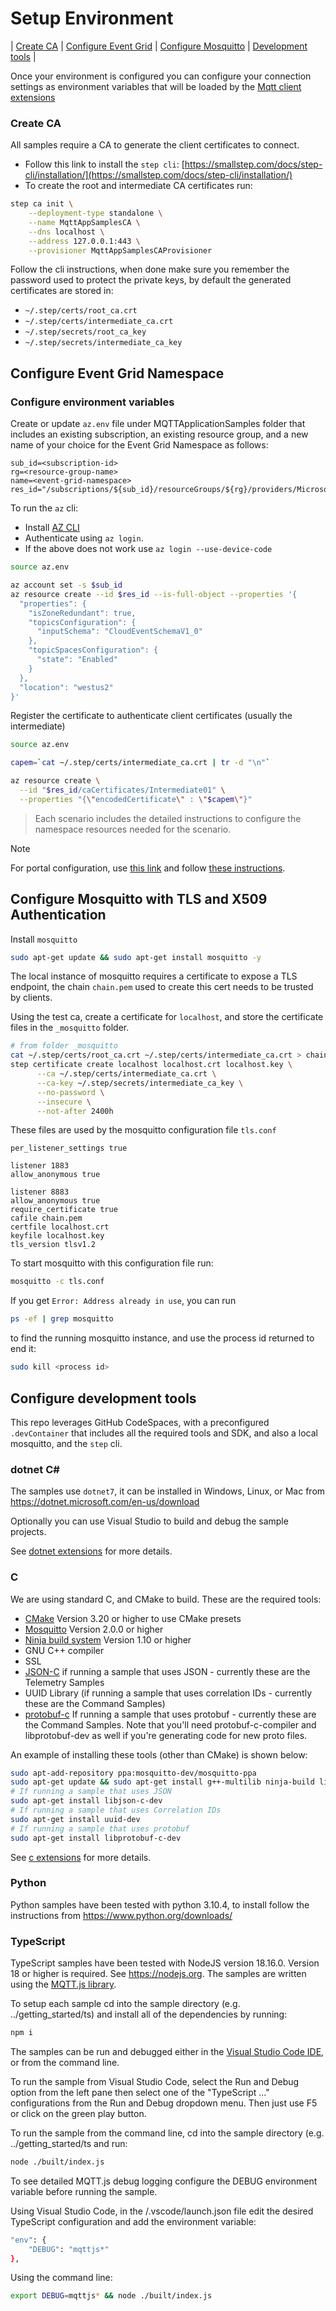 # Setup Environment

| [Create CA](#create-ca) | [Configure Event Grid](#configure-event-grid-namespace) | [Configure Mosquitto](#configure-mosquitto-with-tls-and-x509-authentication) | [Development tools](#configure-development-tools) |

Once your environment is configured you can configure your connection settings as environment variables that will be loaded by the [Mqtt client extensions](./mqttclients/README.md)

### Create CA

All samples require a CA to generate the client certificates to connect.

- Follow this link to install the `step cli`: [https://smallstep.com/docs/step-cli/installation/](https://smallstep.com/docs/step-cli/installation/)
- To create the root and intermediate CA certificates run:

```bash
step ca init \
    --deployment-type standalone \
    --name MqttAppSamplesCA \
    --dns localhost \
    --address 127.0.0.1:443 \
    --provisioner MqttAppSamplesCAProvisioner
```

Follow the cli instructions, when done make sure you remember the password used to protect the private keys, by default the generated certificates are stored in:

- `~/.step/certs/root_ca.crt`
- `~/.step/certs/intermediate_ca.crt`
- `~/.step/secrets/root_ca_key`
- `~/.step/secrets/intermediate_ca_key`

## Configure Event Grid Namespace


### Configure environment variables

Create or update `az.env` file under MQTTApplicationSamples folder that includes an existing subscription, an existing resource group, and a new name of your choice for the Event Grid Namespace as follows:

```text
sub_id=<subscription-id>
rg=<resource-group-name>
name=<event-grid-namespace>
res_id="/subscriptions/${sub_id}/resourceGroups/${rg}/providers/Microsoft.EventGrid/namespaces/${name}"
```

To run the `az` cli:
- Install [AZ CLI](https://learn.microsoft.com/cli/azure/install-azure-cli)
- Authenticate using  `az login`.
- If the above does not work use `az login --use-device-code`

```bash
source az.env

az account set -s $sub_id
az resource create --id $res_id --is-full-object --properties '{
  "properties": {
    "isZoneRedundant": true,
    "topicsConfiguration": {
      "inputSchema": "CloudEventSchemaV1_0"
    },
    "topicSpacesConfiguration": {
      "state": "Enabled"
    }
  },
  "location": "westus2"
}'
```

Register the certificate to authenticate client certificates (usually the intermediate)

```bash
source az.env

capem=`cat ~/.step/certs/intermediate_ca.crt | tr -d "\n"`

az resource create \
  --id "$res_id/caCertificates/Intermediate01" \
  --properties "{\"encodedCertificate\" : \"$capem\"}"
```
> Each scenario includes the detailed instructions to configure the namespace resources needed for the scenario.

> [!NOTE]
> For portal configuration, use [this link](https://portal.azure.com/?microsoft_azure_marketplace_ItemHideKey=PubSubNamespace&microsoft_azure_eventgrid_assettypeoptions={"PubSubNamespace":{"options":""}}) and follow [these instructions](https://learn.microsoft.com/en-us/azure/event-grid/mqtt-publish-and-subscribe-portal).

## Configure Mosquitto with TLS and X509 Authentication

Install `mosquitto`

```bash
sudo apt-get update && sudo apt-get install mosquitto -y
```

The local instance of mosquitto requires a certificate to expose a TLS endpoint, the chain `chain.pem` used to create this cert needs to be trusted by clients.

Using the test ca, create a certificate for `localhost`, and store the certificate files in the `_mosquitto` folder.

```bash
# from folder _mosquitto
cat ~/.step/certs/root_ca.crt ~/.step/certs/intermediate_ca.crt > chain.pem
step certificate create localhost localhost.crt localhost.key \
      --ca ~/.step/certs/intermediate_ca.crt \
      --ca-key ~/.step/secrets/intermediate_ca_key \
      --no-password \
      --insecure \
      --not-after 2400h
```

These files are used by  the mosquitto configuration file `tls.conf`

```text
per_listener_settings true

listener 1883
allow_anonymous true

listener 8883
allow_anonymous true
require_certificate true
cafile chain.pem
certfile localhost.crt
keyfile localhost.key
tls_version tlsv1.2
```

To start mosquitto with this configuration file run:

```bash
mosquitto -c tls.conf
```

If you get `Error: Address already in use`, you can run

```bash
ps -ef | grep mosquitto
```

to find the running mosquitto instance, and use the process id returned to end it:

```bash
sudo kill <process id>
```

## Configure development tools

This repo leverages GitHub CodeSpaces, with a preconfigured `.devContainer` that includes all the required tools and SDK, and also a local mosquitto, and the `step` cli.

### dotnet C#

The samples use `dotnet7`, it can be installed in Windows, Linux, or Mac from https://dotnet.microsoft.com/en-us/download

Optionally you can use Visual Studio to build and debug the sample projects.

See [dotnet extensions](./mqttclients/dotnet/README.md) for more details.


### C

We are using standard C, and CMake to build. These are the required tools:
- [CMake](https://cmake.org/download/) Version 3.20 or higher to use CMake presets
- [Mosquitto](https://mosquitto.org/download/) Version 2.0.0 or higher
- [Ninja build system](https://github.com/ninja-build/ninja/releases) Version 1.10 or higher
- GNU C++ compiler
- SSL
- [JSON-C](https://github.com/json-c/json-c) if running a sample that uses JSON - currently these are the Telemetry Samples
- UUID Library (if running a sample that uses correlation IDs - currently these are the Command Samples)
- [protobuf-c](https://github.com/protobuf-c/protobuf-c) If running a sample that uses protobuf - currently these are the Command Samples. Note that you'll need protobuf-c-compiler and libprotobuf-dev as well if you're generating code for new proto files.

An example of installing these tools (other than CMake) is shown below:

``` bash
sudo apt-add-repository ppa:mosquitto-dev/mosquitto-ppa
sudo apt-get update && sudo apt-get install g++-multilib ninja-build libmosquitto-dev libssl-dev -y
# If running a sample that uses JSON
sudo apt-get install libjson-c-dev
# If running a sample that uses Correlation IDs
sudo apt-get install uuid-dev
# If running a sample that uses protobuf
sudo apt-get install libprotobuf-c-dev
```

See [c extensions](./mqttclients/c/README.md) for more details.

### Python

Python samples have been tested with python 3.10.4, to install follow the instructions from https://www.python.org/downloads/ 

### TypeScript

TypeScript samples have been tested with NodeJS version 18.16.0. Version 18 or higher is required. See https://nodejs.org. The samples are written using the [MQTT.js library](https://www.npmjs.com/package/mqtt).

To setup each sample cd into the sample directory (e.g. ../getting_started/ts) and install all of the dependencies by running:
```bash
npm i
```
The samples can be run and debugged either in the [Visual Studio Code IDE](https://code.visualstudio.com/), or from the command line.

To run the sample from Visual Studio Code, select the Run and Debug option from the left pane then select one of the "TypeScript ..." configurations from the Run and Debug dropdown menu. Then just use F5 or click on the green play button.

To run the sample from the command line, cd into the sample directory (e.g. ../getting_started/ts and run:
```bash
node ./built/index.js
```

To see detailed MQTT.js debug logging configure the DEBUG environment variable before running the sample.

Using Visual Studio Code, in the /.vscode/launch.json file edit the desired TypeScript configuration and add the environment variable:
```bash
"env": {
    "DEBUG": "mqttjs*"
},

```

Using the command line:
```bash
export DEBUG=mqttjs* && node ./built/index.js
```